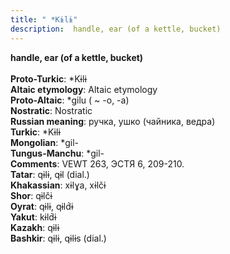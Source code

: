 ```yaml
---
title: " *Kɨlɨ"
description:  handle, ear (of a kettle, bucket)
---
```

<strong> handle, ear (of a kettle, bucket)</strong><br><br>
<strong>Proto-Turkic</strong>:  *Kɨlɨ<br>
<strong>Altaic etymology</strong>:  Altaic etymology<br>
<strong> Proto-Altaic</strong>:  *gilu ( ~ -o, -a)<br>
<strong>Nostratic</strong>:  Nostratic<br>
<strong>Russian meaning</strong>:  ручка, ушко (чайника, ведра)<br>
<strong>Turkic</strong>:  *Kɨlɨ<br>
<strong>Mongolian</strong>:  *gil-<br>
<strong>Tungus-Manchu</strong>:  *gil-<br>
<strong>Comments</strong>:  VEWT 263, ЭСТЯ 6, 209-210.<br>
<strong>Tatar</strong>:  qɨlɨ, qɨl (dial.)<br>
<strong>Khakassian</strong>:  xɨlɣa, xɨlčɨ<br>
<strong>Shor</strong>:  qɨlčɨ<br>
<strong>Oyrat</strong>:  qɨlɨ, qɨld́ɨ<br>
<strong>Yakut</strong>:  kɨld́ɨ<br>
<strong>Kazakh</strong>:  qɨlɨ<br>
<strong>Bashkir</strong>:  qɨlɨ, qɨlɨs (dial.)<br>


